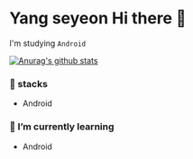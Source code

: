 <h1>Yang seyeon Hi there 👋</h1>
<p>I'm studying <code>Android</code></p>

[![Anurag's github stats](https://github-readme-stats.vercel.app/api?username=yang0925)](https://github.com/anuraghazra/github-readme-stats)

<h3>🔭 stacks</h3>
<ul>
  <li>Android</li>
</ul>


<h3>🌱 I’m currently learning</h3>
<ul>
  <li>Android</li>
 </ul>
 
